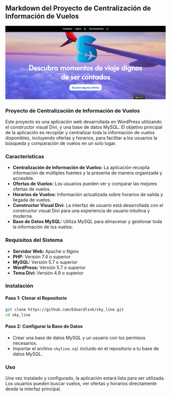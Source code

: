 ## Markdown del Proyecto de Centralización de Información de Vuelos
![enter image description here](https://raw.githubusercontent.com/Eduardlink/sky_line/main/Skyline.png)

### Proyecto de Centralización de Información de Vuelos

Este proyecto es una aplicación web desarrollada en WordPress utilizando el constructor visual Divi, y una base de datos MySQL. El objetivo principal de la aplicación es recopilar y centralizar toda la información de vuelos disponibles, incluyendo ofertas y horarios, para facilitar a los usuarios la búsqueda y comparación de vuelos en un solo lugar.

### Características

* **Centralización de Información de Vuelos:** La aplicación recopila información de múltiples fuentes y la presenta de manera organizada y accesible.
* **Ofertas de Vuelos:** Los usuarios pueden ver y comparar las mejores ofertas de vuelos.
* **Horarios de Vuelos:** Información actualizada sobre horarios de salida y llegada de vuelos.
* **Constructor Visual Divi:** La interfaz de usuario está desarrollada con el constructor visual Divi para una experiencia de usuario intuitiva y moderna.
* **Base de Datos MySQL:** Utiliza MySQL para almacenar y gestionar toda la información de los vuelos.

### Requisitos del Sistema

* **Servidor Web:** Apache o Nginx
* **PHP:** Versión 7.4 o superior
* **MySQL:** Versión 5.7 o superior
* **WordPress:** Versión 5.7 o superior
* **Tema Divi:** Versión 4.9 o superior

### Instalación

#### Paso 1: Clonar el Repositorio

```bash
git clone https://github.com/Eduardlink/sky_line.git
cd sky_line
```

#### Paso 2: Configurar la Base de Datos

* Crear una base de datos MySQL y un usuario con los permisos necesarios.
* Importar el archivo `skyline.sql` incluido en el repositorio a tu base de datos MySQL.

### Uso

Una vez instalado y configurado, la aplicación estará lista para ser utilizada. Los usuarios pueden buscar vuelos, ver ofertas y horarios directamente desde la interfaz principal.
